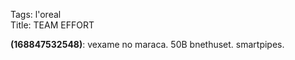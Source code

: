 Tags: l'oreal  
Title: TEAM EFFORT  
  
**(168847532548)**: vexame no maraca. 50B bnethuset. smartpipes.